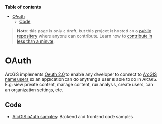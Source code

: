 <!-- START doctoc generated TOC please keep comment here to allow auto update -->
<!-- DON'T EDIT THIS SECTION, INSTEAD RE-RUN doctoc TO UPDATE -->
**Table of contents**

- [OAuth](#oauth)
  - [Code](#code)

<!-- END doctoc generated TOC please keep comment here to allow auto update -->

> **Note**: this page is only a draft, but this project is hosted on a [public repository](https://github.com/hhkaos/awesome-arcgis) where anyone can contribute. Learn how to [contribute in less than a minute](https://github.com/hhkaos/awesome-arcgis/blob/master/CONTRIBUTING.md#contributions).

# OAuth

ArcGIS implements [OAuth 2.0](https://developers.arcgis.com/documentation/core-concepts/security-and-authentication/what-is-oauth-2/) to enable any developer to connect to [ArcGIS name users](../README.md) so an application can do anything a user is able to do in ArcGIS. E.g: view private content, manage content, run analysis, create users, can an organization settings, etc.

## Code

* [ArcGIS oAuth samples](https://github.com/esri-es/arcgis-oauth-samples): Backend and frontend code samples
